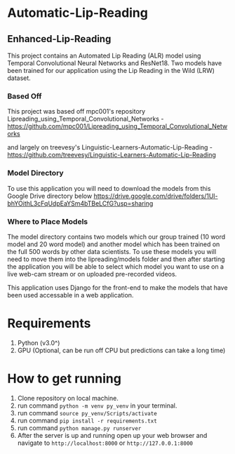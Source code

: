 # Automatic-Lip-Reading
## Enhanced-Lip-Reading
This project contains an Automated Lip Reading (ALR) model using Temporal Convolutional Neural Networks and ResNet18. Two models have been trained for our application using the Lip Reading in the Wild (LRW) dataset.

### Based Off
This project was based off mpc001's repository Lipreading_using_Temporal_Convolutional_Networks - https://github.com/mpc001/Lipreading_using_Temporal_Convolutional_Networks

and largely on treevesy's Linguistic-Learners-Automatic-Lip-Reading - https://github.com/treevesy/Linguistic-Learners-Automatic-Lip-Reading

### Model Directory
To use this application you will need to download the models from this Google Drive directory below
https://drive.google.com/drive/folders/1Ul-bhYOithL3cFqUdpEaYSm4bTBeLCfG?usp=sharing

### Where to Place Models
The model directory contains two models which our group trained (10 word model and 20 word model) and another model which has been trained on the full 500 words by other data scientists.
To use these models you will need to move them into the lipreading/models folder and then after starting the application you will be able to select which model you want to use on a live web-cam stream or on uploaded pre-recorded videos.

This application uses Django for the front-end to make the models that have been used accessable in a web application. 

# Requirements

1. Python (v3.0^)
2. GPU (Optional, can be run off CPU but predictions can take a long time)

# How to get running

1. Clone repository on local machine.
2. run command `python -m venv py_venv` in your terminal.
3. run command `source py_venv/Scripts/activate`
4. run command `pip install -r requirements.txt`
5. run command `python manage.py runserver`
6. After the server is up and running open up your web browser and navigate to `http://localhost:8000` or `http://127.0.0.1:8000`

